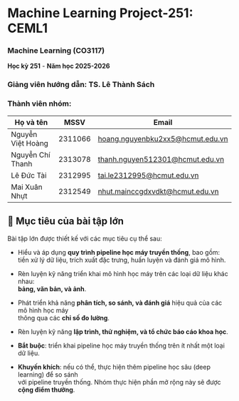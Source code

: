 # Machine Learning Project-251: CEML1
### Machine Learning (CO3117)   
**Học kỳ 251** - **Năm học 2025-2026**  

### Giảng viên hướng dẫn: TS. Lê Thành Sách

### Thành viên nhóm: 
| Họ và tên | MSSV | Email |
|-----------|------|-------|
| Nguyễn Việt Hoàng | 2311066 | hoang.nguyenbku2xx5@hcmut.edu.vn |
| Nguyễn Chí Thanh | 2313078 | thanh.nguyen512301@hcmut.edu.vn |
| Lê Đức Tài | 2312995 | tai.le2312995@hcmut.edu.vn |
| Mai Xuân Nhựt | 2312549 | nhut.mainccgdxvdkt@hcmut.edu.vn |
## 🎯 Mục tiêu của bài tập lớn

Bài tập lớn được thiết kế với các mục tiêu cụ thể sau:

- Hiểu và áp dụng **quy trình pipeline học máy truyền thống**, bao gồm:  
  tiền xử lý dữ liệu, trích xuất đặc trưng, huấn luyện và đánh giá mô hình.  

- Rèn luyện kỹ năng triển khai mô hình học máy trên các loại dữ liệu khác nhau:  
  **bảng, văn bản, và ảnh**.  

- Phát triển khả năng **phân tích, so sánh, và đánh giá** hiệu quả của các mô hình học máy  
  thông qua các **chỉ số đo lường**.  

- Rèn luyện kỹ năng **lập trình, thử nghiệm, và tổ chức báo cáo khoa học**.  

- **Bắt buộc**: triển khai pipeline học máy truyền thống trên ít nhất một loại dữ liệu.  

- **Khuyến khích**: nếu có thể, thực hiện thêm pipeline học sâu (deep learning) để so sánh  
  với pipeline truyền thống. Nhóm thực hiện phần mở rộng này sẽ được **cộng điểm thưởng**.  
